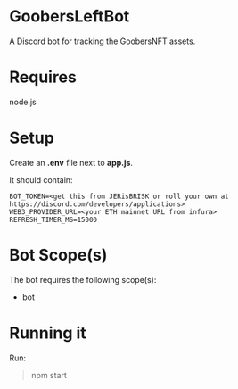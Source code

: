 # GoobersLeftBot
A Discord bot for tracking the GoobersNFT assets.

# Requires
node.js

# Setup
Create an **.env** file next to **app.js**. 

It should contain:

```
BOT_TOKEN=<get this from JERisBRISK or roll your own at https://discord.com/developers/applications>
WEB3_PROVIDER_URL=<your ETH mainnet URL from infura>
REFRESH_TIMER_MS=15000
```

# Bot Scope(s)
The bot requires the following scope(s):
- bot

# Running it
Run:

> npm start
